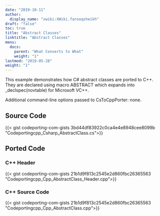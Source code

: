 ```yaml
---
date: "2019-10-11"
author:
  display_name: "xwiki:XWiki.farooqsheikh"
draft: "false"
toc: true
title: "Abstract Classes"
linktitle: "Abstract Classes"
menu:
  docs:
    parent: "What Converts to What"
    weight: "1"
lastmod: "2019-05-28"
weight: "1"
---
```


This example demonstrates how C# abstract classes are ported to C++. They are declared using macro ABSTRACT which expands into _declspec(novtable) for Microsoft VC++.

Additional command-line options passed to CsToCppPorter: none.

## Source Code ##

{{< gist codeporting-com-gists 3bd44df83922c0ca4e4e8948cee8099b "Codeportingcpp_Csharp_AbstractClass.cs">}}

## Ported Code ##

### C++ Header ###

{{< gist codeporting-com-gists 21b1d9f813c2545e2d860fbc26365563 "Codeportingcpp_Cpp_AbstractClass_Header.cpp">}}


### C++ Source Code ###

{{< gist codeporting-com-gists 21b1d9f813c2545e2d860fbc26365563 "Codeportingcpp_Cpp_AbstractClass.cpp">}}
